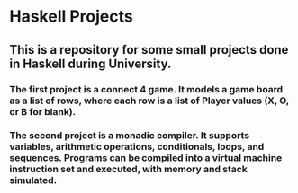 # Haskell Projects

## This is a repository for some small projects done in Haskell during University. 

### The first project is a connect 4 game. It models a game board as a list of rows, where each row is a list of Player values (X, O, or B for blank).
### The second project is a monadic compiler. It supports variables, arithmetic operations, conditionals, loops, and sequences. Programs can be compiled into a virtual machine instruction set and executed, with memory and stack simulated. 